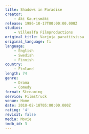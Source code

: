 ```yaml
---
title: Shadows in Paradise
creator:
    - Aki Kaurismäki
release: 1986-10-17T00:00:00.000Z
studios:
    - Villealfa Filmproductions
original_title: Varjoja paratiisissa
original_language: fi
language:
    - English
    - Swedish
    - Finnish
country:
    - Finland
length: 74
genre:
    - Drama
    - Comedy
format: Streaming
service: Filmstruck
venue: Home
date: 2018-02-18T05:00:00.000Z
rating: '4'
revisit: false
media: Movie
tmdb_id: 3
---
```



